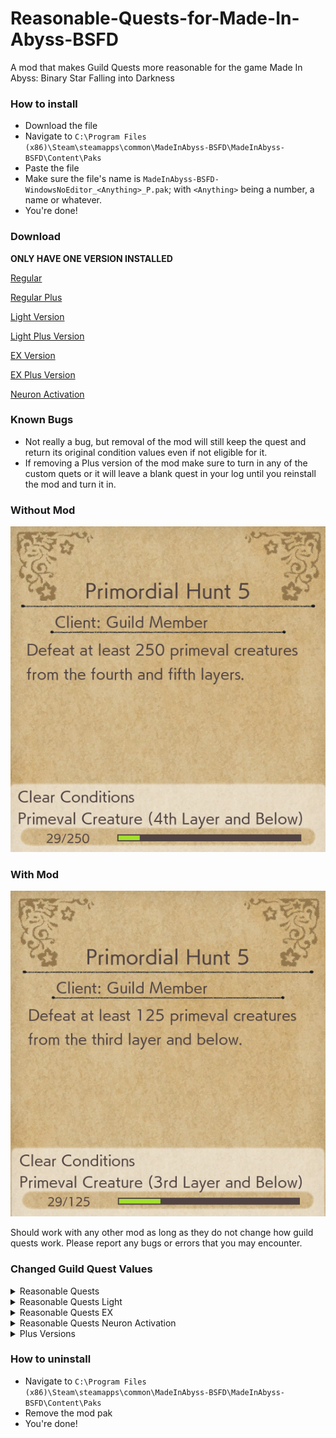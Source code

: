 # Reasonable-Quests-for-Made-In-Abyss-BSFD
A mod that makes Guild Quests more reasonable for the game Made In Abyss: Binary Star Falling into Darkness


### How to install
+ Download the file
+ Navigate to `C:\Program Files (x86)\Steam\steamapps\common\MadeInAbyss-BSFD\MadeInAbyss-BSFD\Content\Paks`
+ Paste the file
+ Make sure the file's name is `MadeInAbyss-BSFD-WindowsNoEditor_<Anything>_P.pak`; with `<Anything>` being a number, a name or whatever.
+ You're done!

### Download
**ONLY HAVE ONE VERSION INSTALLED**

[Regular](https://github.com/Chickenstew/Reasonable-Quests-for-Made-In-Abyss-BSFD/releases/download/v1.0.2/MadeInAbyss-BSFD-WindowsNoEditor_ReasonableQuests_P.pak)

[Regular Plus](https://github.com/Chickenstew/Reasonable-Quests-for-Made-In-Abyss-BSFD/releases/download/v1.0.2/MadeInAbyss-BSFD-WindowsNoEditor_ReasonableQuestsPlus_P.pak)

[Light Version](https://github.com/Chickenstew/Reasonable-Quests-for-Made-In-Abyss-BSFD/releases/download/v1.0.2/MadeInAbyss-BSFD-WindowsNoEditor_ReasonableQuestsLight_P.pak)

[Light Plus Version](https://github.com/Chickenstew/Reasonable-Quests-for-Made-In-Abyss-BSFD/releases/download/v1.0.2/MadeInAbyss-BSFD-WindowsNoEditor_ReasonableQuestsLightPlus_P.pak)

[EX Version](https://github.com/Chickenstew/Reasonable-Quests-for-Made-In-Abyss-BSFD/releases/download/v1.0.2/MadeInAbyss-BSFD-WindowsNoEditor_ReasonableQuestsEX_P.pak)

[EX Plus Version](https://github.com/Chickenstew/Reasonable-Quests-for-Made-In-Abyss-BSFD/releases/download/v1.0.2/MadeInAbyss-BSFD-WindowsNoEditor_ReasonableQuestsEXPlus_P.pak)

[Neuron Activation](https://github.com/Chickenstew/Reasonable-Quests-for-Made-In-Abyss-BSFD/releases/download/v1.0.2/MadeInAbyss-BSFD-WindowsNoEditor_ReasonableQuestsNeuronActivation_P.pak)

### Known Bugs
+ Not really a bug, but removal of the mod will still keep the quest and return its original condition values even if not eligible for it.
+ If removing a Plus version of the mod make sure to turn in any of the custom quets or it will leave a blank quest in your log until you reinstall the mod and turn it in.

### Without Mod
![Image of mod removal on a character with only Red Whistle](https://github.com/Chickenstew/Reasonable-Quests-for-Made-In-Abyss-BSFD/blob/main/MiA-BSFD-No-Mod.png?raw=true)

### With Mod
![Image of mod changes](https://github.com/Chickenstew/Reasonable-Quests-for-Made-In-Abyss-BSFD/blob/main/MiA-BSFD-Mod.png?raw=true)

Should work with any other mod as long as they do not change how guild quests work. Please report any bugs or errors that you may encounter.

### Changed Guild Quest Values
<details>
  <summary>Reasonable Quests</summary>
  <details>
    <summary>Foot-Slicer</summary>
    
  + Foot-slicer - アシバカイナ1 - 3
  + Foot-slicer - アシバカイナ2 - 6
  + Foot-slicer - アシバカイナ3 - 9
  + Foot-slicer - アシバカイナ4 - 12
  + Foot-slicer - アシバカイナ5 - 15
  </details>
  <details>
    <summary>Stinger-head</summary>
    
  + Stinger-head - カッショウガシラ1 - 3
  + Stinger-head - カッショウガシラ2 - 6
  + Stinger-head - カッショウガシラ3 - 9
  + Stinger-head - カッショウガシラ4 - 12
  + Stinger-head - カッショウガシラ5 - 15
  </details>
  <details>
    <summary>Mountain-spinner</summary>
    
  + Mountain-spinner  - ヤママワシ1 - 5
  + Mountain-spinner  - ヤママワシ2 - 10
  + Mountain-spinner  - ヤママワシ3 - 15
  </details>
  <details>
    <summary>Mountain-spinner (Subspecies)</summary>
    
  + Mountain-spinner (Subspecies) - ヤママワシ亜種討伐1 - 10
  + Mountain-spinner (Subspecies) - ヤママワシ亜種討伐1 - 20
  + Mountain-spinner (Subspecies) - ヤママワシ亜種討伐1 - 30
  </details>
  <details>
    <summary>Horncrier (Subspecies)</summary>
    
  + Horncrier (Subspecies) - ツノナキ（亜種)1 - 5
  + Horncrier (Subspecies) - ツノナキ（亜種)2 - 10
  + Horncrier (Subspecies) - ツノナキ（亜種)3 - 15
  + Horncrier (Subspecies) - ツノナキ（亜種)4 - 20
  + Horncrier (Subspecies) - ツノナキ（亜種)5 - 30
  </details>
  <details>
    <summary>Kudara</summary>
    
  + Kudara - クダラ1 - 5
  + Kudara - クダラ2 - 10
  + Kudara - クダラ3 - 15
  + Kudara - クダラ4 - 20
  + Kudara - クダラ5 - 30
  </details>
  <details>
    <summary>Orb Piercer</summary>
    
  + Orb Piercer - タマウガチ1 - 1
  + Orb Piercer - タマウガチ2 - 2
  + Orb Piercer - タマウガチ3 - 3
  + Orb Piercer - タマウガチ4 - 5
  + Orb Piercer - タマウガチ5 - 8
  </details>
  <details>
    <summary>Tidal-freezer</summary>
    
  + Tidal-freezer - コゴエナキ1 - 1
  + Tidal-freezer - コゴエナキ2 - 2
  + Tidal-freezer - コゴエナキ3 - 3
  + Tidal-freezer - コゴエナキ4 - 4
  + Tidal-freezer - コゴエナキ5 - 5
  </details>
  <details>
    <summary>Ink-Flower</summary>
    
  + Ink-Flower - スミナガシ1 - 1
  + Ink-Flower - スミナガシ2 - 2
  + Ink-Flower - スミナガシ3 - 3
  + Ink-Flower - スミナガシ4 - 5
  + Ink-Flower - スミナガシ5 - 8
  </details>
  <details>
    <summary>Primordial Hunt Quests</summary>
    
  + Primordial Hunt Quests - 原生生物討伐・その1 - 25 - Red
  + Primordial Hunt Quests - 原生生物討伐・その2 - 50 - Red
  + Primordial Hunt Quests - 原生生物討伐・その3 - 75 - Blue
  + Primordial Hunt Quests - 原生生物討伐・その4 - 100 - Blue
  + Primordial Hunt Quests - 原生生物討伐・その5 - 125 - Moon
  + Primordial Hunt Quests - 原生生物討伐・その6 - 150 - Moon
  + Primordial Hunt Quests - 原生生物討伐・その7 - 175 - Moon
  + Primordial Hunt Quests - 原生生物討伐・その8 - 200 - Black
  + Primordial Hunt Quests - 原生生物討伐・その9 - 225 - Black
  + Primordial Hunt Quests - 原生生物討伐・その10 - 250 - White
  + Primordial Hunt Quests - 原生生物討伐・その11 - 275 - White
  + Primordial Hunt Quests - 原生生物討伐・その12 - 300 - White
  </details>
  <details>
    <summary>Pickaxe Master</summary>
    
  + Pickaxe Master - ピッケルの達人・その1 - Red
  + Pickaxe Master - ピッケルの達人・その2 - Red
  + Pickaxe Master - ピッケルの達人・その3 - Blue
  + Pickaxe Master - ピッケルの達人・その4 - Blue
  + Pickaxe Master - ピッケルの達人・その5 - Moon
  + Pickaxe Master - ピッケルの達人・その6 - Moon
  + Pickaxe Master - ピッケルの達人・その7 - Black
  + Pickaxe Master - ピッケルの達人・その8 - Black
  + Pickaxe Master - ピッケルの達人・その9 - White
  + Pickaxe Master - ピッケルの達人・その10 - White
  </details>
  <details>
    <summary>Machete Master</summary>
    
  + Machete Master - ナタの達人・その1 - Red
  + Machete Master - ナタの達人・その2 - Red
  + Machete Master - ナタの達人・その3 - Blue
  + Machete Master - ナタの達人・その4 - Blue
  + Machete Master - ナタの達人・その5 - Moon
  + Machete Master - ナタの達人・その6 - Moon
  + Machete Master - ナタの達人・その7 - Black
  + Machete Master - ナタの達人・その8 - Black
  + Machete Master - ナタの達人・その9 - White
  + Machete Master - ナタの達人・その10 - White
  </details>
  <details>
    <summary>Gun Master</summary>
    
  + Gun Master - 銃の達人・その1 - Red
  + Gun Master - 銃の達人・その2 - Red
  + Gun Master - 銃の達人・その3 - Blue
  + Gun Master - 銃の達人・その4 - Blue
  + Gun Master - 銃の達人・その5 - Moon
  + Gun Master - 銃の達人・その6 - Moon
  + Gun Master - 銃の達人・その7 - Black
  + Gun Master - 銃の達人・その8 - Black
  + Gun Master - 銃の達人・その9 - White
  + Gun Master - 銃の達人・その10 - White
  </details>
  <details>
    <summary>Archery Master</summary>
    
  + Archery Master - 弓の達人・その1 - Red
  + Archery Master - 弓の達人・その2 - Red
  + Archery Master - 弓の達人・その3 - Blue
  + Archery Master - 弓の達人・その4 - Blue
  + Archery Master - 弓の達人・その5 - Moon
  + Archery Master - 弓の達人・その6 - Moon
  + Archery Master - 弓の達人・その7 - Black
  + Archery Master - 弓の達人・その8 - Black
  + Archery Master - 弓の達人・その9 - White
  + Archery Master - 弓の達人・その10 - White
  </details>
  <details>
    <summary>Horncrier</summary>
    
  + Horncrier - ツノナキ1 - 5
  + Horncrier - ツノナキ2 - 10
  + Horncrier - ツノナキ3 - 15
  + Horncrier - ツノナキ4 - 20
  + Horncrier - ツノナキ5 - 30
  </details>
  <details>
    <summary>Horncrier (Ancestor)</summary>
    
  + Horncrier (Ancestor) - ツノナキ（原種)1 - 5
  + Horncrier (Ancestor) - ツノナキ（原種)2 - 10
  + Horncrier (Ancestor) - ツノナキ（原種)3 - 15
  + Horncrier (Ancestor) - ツノナキ（原種)4 - 20
  + Horncrier (Ancestor) - ツノナキ（原種)5 - 30
  </details>
  <details>
    <summary>Silkfang</summary>
    
  + Silkfang - ゴコウゲ1 - 1
  + Silkfang - ゴコウゲ2 - 3
  + Silkfang - ゴコウゲ3 - 5
  + Silkfang - ゴコウゲ4 - 10
  + Silkfang - ゴコウゲ5 - 15
  </details>
  <details>
    <summary>Ottobas</summary>
    
  + Ottobas - オットバス1 - 1
  + Ottobas - オットバス2 - 2
  + Ottobas - オットバス3 - 3
  + Ottobas - オットバス4 - 4
  + Ottobas - オットバス5 - 5
  </details>
  <details>
    <summary>Corpse-weeper</summary>
    
  + Corpse-weeper - ナキカバネ1 - 1
  + Corpse-weeper - ナキカバネ2 - 3
  + Corpse-weeper - ナキカバネ3 - 5
  + Corpse-weeper - ナキカバネ4 - 10
  + Corpse-weeper - ナキカバネ5 - 15
  </details>
  <details>
    <summary>Madokajack</summary>
    
  + Madokajack - マドカジャク1 - 1
  + Madokajack - マドカジャク2 - 3
  + Madokajack - マドカジャク3 - 5
  + Madokajack - マドカジャク4 - 10
  + Madokajack - マドカジャク5 - 15
  </details>
  <details>
    <summary>Tachikanata</summary>
    
  + Tachikanata - タチカナタ（蒼)1 - 4
  + Tachikanata - タチカナタ（蒼)2 - 6
  + Tachikanata - タチカナタ（蒼)3 - 8
  + Tachikanata - タチカナタ（蒼)4 - 10
  + Tachikanata - タチカナタ（蒼)5 - 15
  </details>
  <details>
    <summary>Tachikanata (Azure)</summary>
    
  + Tachikanata (Azure) - タチカナタ（蒼)1 - 4
  + Tachikanata (Azure) - タチカナタ（蒼)2 - 6
  + Tachikanata (Azure) - タチカナタ（蒼)3 - 8
  + Tachikanata (Azure) - タチカナタ（蒼)4 - 10
  + Tachikanata (Azure) - タチカナタ（蒼)5 - 15
  </details>
  <details>
    <summary>Tachikanata (Ancestor)</summary>
    
  + Tachikanata (Ancestor) - タチカナタ（原種)1 - 1
  + Tachikanata (Ancestor) - タチカナタ（原種)2 - 2
  + Tachikanata (Ancestor) - タチカナタ（原種)3 - 3
  + Tachikanata (Ancestor) - タチカナタ（原種)4 - 4
  + Tachikanata (Ancestor) - タチカナタ（原種)5 - 5
  </details>
  <details>
    <summary>Inbyo</summary>
    
  + Inbyo - インビョウ1 - 5
  + Inbyo - インビョウ2 - 10
  + Inbyo - インビョウ3 - 15
  + Inbyo - インビョウ4 - 20
  + Inbyo - インビョウ5 - 30
  </details>
  <details>
    <summary>Valley Croaker</summary>
    
  + Valley Croaker - タニグク1 - 5
  + Valley Croaker - タニグク2 - 10
  + Valley Croaker - タニグク3 - 15
  + Valley Croaker - タニグク4 - 20
  + Valley Croaker - タニグク5 - 30
  </details>
  <details>
    <summary>Valley Croaker (Jumper)</summary>
    
  + Valley Croaker (Jumper) - タニグク（跳種）1 - 5
  + Valley Croaker (Jumper) - タニグク（跳種）2 - 10
  + Valley Croaker (Jumper) - タニグク（跳種)3 - 15
  + Valley Croaker (Jumper) - タニグク（跳種)4 - 20
  + Valley Croaker (Jumper) - タニグク（跳種)5 - 30
  </details>
  <details>
    <summary>Valley Croaker (Extreme)</summary>
  
  + Valley Croaker (Extreme) - タニグク（極種)1 - 2
  + Valley Croaker (Extreme) - タニグク（極種)2 - 4
  + Valley Croaker (Extreme) - タニグク（極種)3 - 7
  + Valley Croaker (Extreme) - タニグク（極種)4 - 14
  + Valley Croaker (Extreme) - タニグク（極種)5 - 20
  </details>
  <details>
    <summary>Giant Hammerbeak</summary>
    
  + Giant Hammerbeak - オニツチバシ討伐1 - 1
  + Giant Hammerbeak - オニツチバシ討伐2 - 3
  + Giant Hammerbeak - オニツチバシ討伐3 - 5
  + Giant Hammerbeak - オニツチバシ討伐4 - 7
  + Giant Hammerbeak - オニツチバシ討伐5 - 10
  </details>
  <details>
    <summary>Headtail</summary>
    
  + Headtail - コウベウツシ 討伐1 - 5
  + Headtail - コウベウツシ 討伐2 - 10
  + Headtail - コウベウツシ 討伐3 - 15
  + Headtail - コウベウツシ 討伐4 - 20
  + Headtail - コウベウツシ 討伐5 - 30
  </details>
  <details>
    <summary>Headtail (Subspecies)</summary>
    
  + Headtail (Subspecies) - コウベウツシ（亜種）討伐1 - 5
  + Headtail (Subspecies) - コウベウツシ（亜種）討伐2 - 10
  + Headtail (Subspecies) - コウベウツシ（亜種）討伐3 - 15
  + Headtail (Subspecies) - コウベウツシ（亜種）討伐4 - 20
  + Headtail (Subspecies) - コウベウツシ（亜種）討伐5 - 30
  </details>
  <details>
    <summary>Kudara(Shadow)</summary>
    
  + Kudara(Shadow) - クダラ（陰種）討伐1 - 5
  + Kudara(Shadow) - クダラ（陰種）討伐2 - 10
  + Kudara(Shadow) - クダラ（陰種）討伐3 - 15
  + Kudara(Shadow) - クダラ（陰種）討伐4 - 20
  + Kudara(Shadow) - クダラ（陰種）討伐5 - 30
  </details>
</details>

<details>
  <summary>Reasonable Quests Light</summary>
  Generally half the requirements of the standard version of the mod. Few exceptions but always lower values.
  
  + Primodial Hunts start at 10 and increase by 10
  + Weapon quests start at 5 and increase by 5
  + Stanard kill quests start at 3 and increase by 3 with exception of rarer creatures being 1-5 like the standard mod
</details>

<details>
  <summary>Reasonable Quests EX</summary>
  This is an extreme version of the mod making all quest requirements equal to their quest step. Only exception
  are the Primordial Hunt and Weapons quests. Those are base 3 and goes up by 3 per step so it basically stays
  with your weapon of choice.
  
  For standard kill quests:
  
  + step 1 - 1 kill
  + step 2 - 2 kills
  + step 3 - 3 kills
  + step 4 - 4 kills
  + step 5 - 5 kills
</details>

<details>
  <summary>Reasonable Quests Neuron Activation</summary>
  Same as the EX version, but has all the guild quests unlocked at Red Whistle.
</details>

<details>
  <summary>Plus Versions</summary>
  These versions currently add 2 custom repeatable quests:
  
  Item Exchange (Orb Piercer Antidote)
  
  + Requires Black Whistle
  + Requires completion of the Black Whistle quest "Gather Poison Samples"
  + 2 Ugly Spinners
  
  Item Exchange (Limber Scale)
  
  + Requires Blue Whistle
  + 2 Horizontal Layer Boards  
</details>

### How to uninstall
+ Navigate to `C:\Program Files (x86)\Steam\steamapps\common\MadeInAbyss-BSFD\MadeInAbyss-BSFD\Content\Paks`
+ Remove the mod pak
+ You're done!
